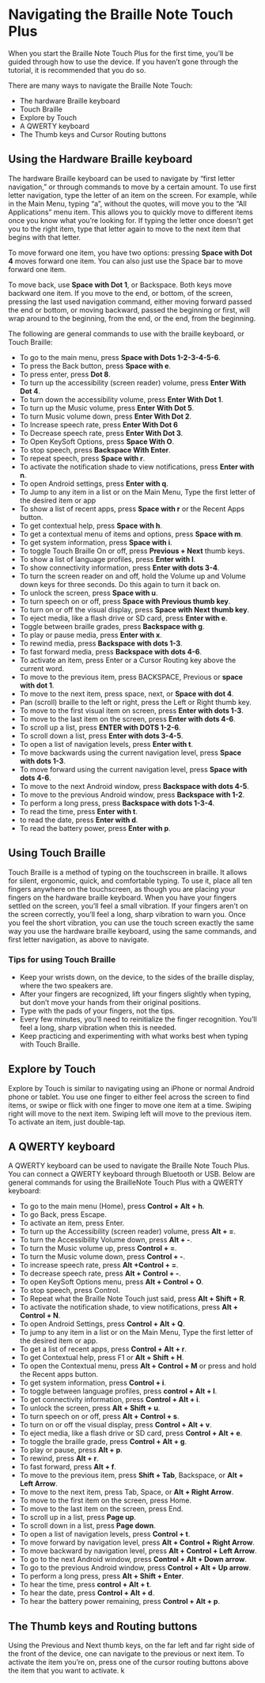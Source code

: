 # Navigating the Braille Note Touch Plus

When you start the Braille Note Touch Plus for the first time, you’ll
be guided through how to use the device. If you haven’t gone through the
tutorial, it is recommended that you do so.

There are many ways to navigate the Braille Note Touch:

* The hardware Braille keyboard
* Touch Braille
* Explore by Touch
* A QWERTY keyboard
* The Thumb keys and Cursor Routing buttons

## Using the Hardware Braille keyboard

The hardware Braille keyboard can be used to navigate by “first letter
navigation,” or through commands to move by a certain amount. To use
first letter navigation, type the letter of an item on the screen. For
example, while in the Main Menu, typing “a”, without the quotes, will
move you to the “All Applications” menu item. This allows you to
quickly move to different items once you know what you’re looking for.
If typing the letter once doesn’t get you to the right item, type that
letter again to move to the next item that begins with that letter.

To move forward one item, you have two options: pressing **Space with Dot 4**
moves forward one item. You can also just use the Space bar to move
forward one item.

To move back, use **Space with Dot 1**, or Backspace. Both keys move
backward one item. If you move to the end, or bottom, of the screen,
pressing the last used navigation command, either moving forward
passed the end or bottom, or moving backward, passed the beginning or
first, will wrap around to the beginning, from the end, or the end,
from the beginning.

The following are general commands to use with the braille keyboard,
or Touch Braille:

* To go to the main menu, press **Space with Dots 1-2-3-4-5-6**.
* To press the Back button, press **Space with e**.
* To press enter, press **Dot 8**.
* To turn up the accessibility (screen reader) volume, press **Enter
  With Dot 4**.
* To turn down the accessibility volume, press **Enter With Dot 1**.
* To turn up the Music volume, press **Enter With Dot 5**.
* To turn Music volume down, press **Enter With Dot 2**.
* To Increase speech rate, press **Enter With Dot 6**
* To Decrease speech rate, press **Enter With Dot 3**.
* To Open KeySoft Options, press **Space With O**.
* To stop speech, press **Backspace With Enter**.
* To repeat speech, press **Space with r**.
* To activate the notification shade to view notifications, press
  **Enter with n**.
* To open Android settings, press **Enter with q**.
* To Jump to any item in a list or on the Main Menu, Type the first
  letter of the desired item or app
* To show a list of recent apps, press **Space with r** or the Recent
  Apps button.
* To get contextual help, press **Space with h**.
* To get a contextual menu of items and options, press **Space with
  m**.
* To get system information, press **Space with i**.
* To toggle Touch Braille On or off, press **Previous + Next** thumb
  keys.
* To show a list of language profiles, press **Enter with l**.
* To show connectivity information, press **Enter with dots 3-4**.
* To turn the screen reader on and off, hold the Volume up and Volume
  down keys for three seconds. Do this again to turn it back on.
* To unlock the screen, press **Space with u**.
* To turn speech on or off, press **Space with Previous thumb key**.
* To turn on or off the visual display, press **Space with Next thumb
  key**.
* To eject media, like a flash drive or SD card, press **Enter with
  e**.
* Toggle between braille grades, press **Backspace with g**.
* To play or pause media, press **Enter with x**.
* To rewind media, press **Backspace with dots 1-3**.
* To fast forward media, press **Backspace with dots 4-6**.
* To activate an item, press Enter or a Cursor Routing key above the
  current word.
* To move to the previous item, press BACKSPACE, Previous or **space
  with dot 1**.
* To move to the next item, press space, next, or **Space with dot
  4**.
* Pan (scroll) braille to the left or right, press the Left or Right
  thumb key.
* To move to the first visual item on screen, press **Enter with dots
  1-3**.
* To move to the last item on the screen, press **Enter with dots
  4-6**.
* To scroll up a list, press **ENTER with DOTS 1-2-6**.
* To scroll down a list, press **Enter with dots 3-4-5**.
* To open a list of navigation levels, press **Enter with t**.
* To move backwards using the current navigation level, press **Space
  with dots 1-3**.
* To move forward using the current navigation level, press **Space
  with dots 4-6**.
* To move to the next Android window, press **Backspace with dots
  4-5**.
* To move to the previous Android window, press **Backspace with
  1-2**.
* To perform a long press, press **Backspace with dots 1-3-4**.
* To read the time, press **Enter with t**.
* to read the date, press **Enter with d**.
* To read the battery power, press **Enter with p**.

## Using Touch Braille

Touch Braille is a method of typing on the touchscreen in braille. It
allows for silent, ergonomic, quick, and comfortable typing. To
use it, place all ten fingers anywhere on the touchscreen, as though
you are placing your fingers on the hardware braille keyboard. When
you have your fingers settled on the screen, you’ll feel a small
vibration. If your fingers aren’t on the screen correctly, you’ll feel
a long, sharp vibration to warn you. Once you feel the short
vibration, you can use the touch screen exactly the same way you use
the hardware braille keyboard, using the same commands, and first
letter navigation, as above to navigate.

### Tips for using Touch Braille

* Keep your wrists down, on the device, to the sides of the braille
  display, where the two speakers are.
* After your fingers are recognized, lift your fingers slightly when
  typing, but don’t move your hands from their original positions.
* Type with the pads of your fingers, not the tips.
* Every few minutes, you’ll need to reinitialize the finger
  recognition. You’ll feel a long, sharp vibration when this is
  needed.
* Keep practicing and experimenting with what works best when typing
  with Touch Braille.

## Explore by Touch

Explore by Touch is similar to navigating using an iPhone or normal
Android phone or tablet. You use one finger to either feel across the
screen to find items, or swipe or flick with one finger to move one
item at a time. Swiping right will move to the next item. Swiping left
will move to the previous item. To activate an item, just double-tap.

## A QWERTY keyboard

A QWERTY keyboard can be used to navigate the Braille Note Touch Plus.
You can connect a QWERTY keyboard through Bluetooth or USB. Below are
general commands for using the BrailleNote Touch Plus with a QWERTY keyboard:

* To go to the main menu (Home), press **Control + Alt + h**.
* To go Back, press Escape.
* To activate an item, press Enter.
* To turn up the Accessibility (screen reader) volume, press
  **Alt + =**.
* To turn the Accessibility Volume down, press **Alt + -**.
* To turn the Music volume up, press **Control + =**.
* To turn the Music volume down, press **Control + -**.
* To increase speech rate, press **Alt +Control + =**.
* To decrease speech rate, press **Alt + Control + -**.
* To open KeySoft Options menu, press **Alt + Control + O**.
* To stop speech, press Control.
* To Repeat what the Braille Note Touch just said, press **Alt +
  Shift + R**.
* To activate the notification shade, to view notifications, press
  **Alt + Control + N**.
* To open Android Settings, press **Control + Alt + Q**.
* To jump to any item in a list or on the Main Menu, Type the first
  letter of the desired item or app.
* To get a list of recent apps, press **Control + Alt + r**.
* To get Contextual help, press F1 or **Alt + Shift + H**.
* To open the Contextual menu, press **Alt + Control + M** or press
  and hold the Recent apps button.
* To get system information, press **Control + i**.
* To toggle between language profiles, press **control + Alt + l**.
* To get connectivity information, press **Control + Alt + i**.
* To unlock the screen, press **Alt + Shift + u**.
* To turn speech on or off, press **Alt + Control + s**.
* To turn on or off the visual display, press **Control + Alt + v**.
* To eject media, like a flash drive or SD card, press **Control +
  Alt + e**.
* To toggle the braille grade, press **Control + Alt + g**.
* To play or pause, press **Alt + p**.
* To rewind, press **Alt + r**.
* To fast forward, press **Alt + f**.
* To move to the previous item, press **Shift + Tab**, Backspace, or
  **Alt + Left Arrow**.
* To move to the next item, press Tab, Space, or **Alt + Right
  Arrow**.
* To move to the first item on the screen, press Home.
* To move to the last item on the screen, press End.
* To scroll up in a list, press **Page up**.
* To scroll down in a list, press **Page down**.
* To open a list of navigation levels, press **Control + t**.
* To move forward by navigation level, press **Alt + Control + Right Arrow**.
* To move backward by navigation level, press **Alt + Control + Left
  Arrow**.
* To go to the next Android window, press **Control + Alt + Down
  arrow**.
* To go to the previous Android window, press **Control + Alt + Up
  arrow**.
* To perform a long press, press **Alt + Shift + Enter**.
* To hear the time, press **control + Alt + t**.
* To hear the date, press **Control + Alt + d**.
* To hear the battery power remaining, press **Control + Alt + p**.

## The Thumb keys and Routing buttons

Using the Previous and Next thumb keys, on the far left and far right
side of the front of the device, one can navigate to the previous or
next item. To activate the item you’re on, press one of the cursor
routing buttons above the item that you want to activate.
k
